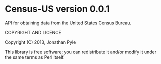 # Census-US version 0.0.1

API for obtaining data from the United States Census Bureau.

COPYRIGHT AND LICENCE

Copyright (C) 2013, Jonathan Pyle

This library is free software; you can redistribute it and/or modify
it under the same terms as Perl itself.
